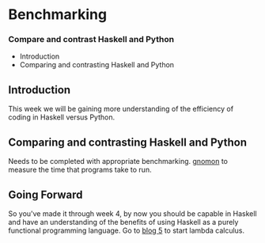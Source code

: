 # Benchmarking
###  Compare and contrast Haskell and Python

* Introduction
* Comparing and contrasting Haskell and Python

## Introduction

This week we will be gaining more understanding of the efficiency of coding in Haskell versus Python.

## Comparing and contrasting Haskell and Python

Needs to be completed with appropriate benchmarking. 
[gnomon](https://github.com/paypal/gnomon)  to measure the time that programs take to run.


## Going Forward
So you've made it through week 4, by now you should be capable in Haskell and have an understanding of the benefits of using Haskell as a purely functional programming language. Go to [blog 5](Blog5.md) to start lambda calculus.
